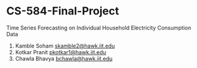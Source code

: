# CS-584-Final-Project
Time Series Forecasting on Individual Household Electricity Consumption Data  

1. Kamble Soham <skamble2@hawk.iit.edu>
2. Kotkar Pranit <pkotkar1@hawk.iit.edu>
3. Chawla Bhavya <bchawla@hawk.iit.edu>

